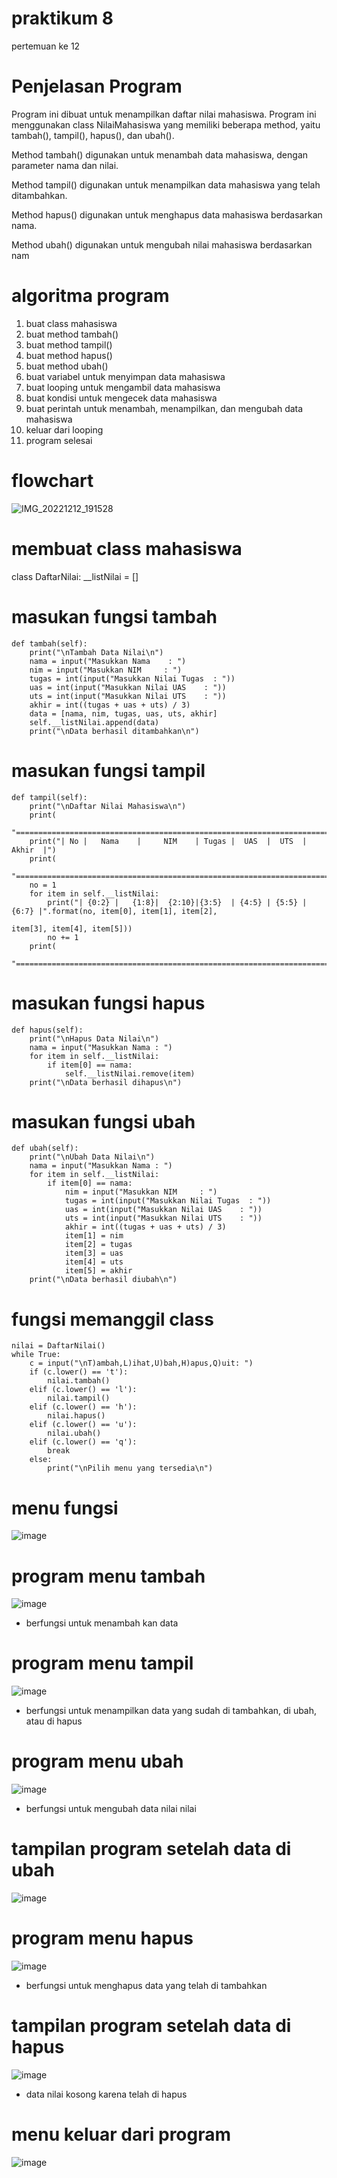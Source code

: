# praktikum 8
pertemuan ke 12

# Penjelasan Program

Program ini dibuat untuk menampilkan daftar nilai mahasiswa. Program ini menggunakan class NilaiMahasiswa yang memiliki beberapa method, yaitu tambah(), tampil(), hapus(), dan ubah(). 

Method tambah() digunakan untuk menambah data mahasiswa, dengan parameter nama dan nilai.

Method tampil() digunakan untuk menampilkan data mahasiswa yang telah ditambahkan.

Method hapus() digunakan untuk menghapus data mahasiswa berdasarkan nama.

Method ubah() digunakan untuk mengubah nilai mahasiswa berdasarkan nam

# algoritma program

1. buat class mahasiswa
2. buat method tambah()
3. buat method tampil()
4. buat method hapus()
5. buat method ubah()
6. buat variabel untuk menyimpan data mahasiswa
7. buat looping untuk mengambil data mahasiswa
8. buat kondisi untuk mengecek data mahasiswa
9. buat perintah untuk menambah, menampilkan, dan mengubah data mahasiswa
10. keluar dari looping
11. program selesai

# flowchart

![IMG_20221212_191528](https://user-images.githubusercontent.com/115523263/207053446-78a748a7-8405-4e33-9b23-bc1949bd08b1.jpg)

# membuat class mahasiswa
class DaftarNilai:
    __listNilai = []
# masukan fungsi tambah
    def tambah(self):
        print("\nTambah Data Nilai\n")
        nama = input("Masukkan Nama    : ")
        nim = input("Masukkan NIM     : ")
        tugas = int(input("Masukkan Nilai Tugas  : "))
        uas = int(input("Masukkan Nilai UAS    : "))
        uts = int(input("Masukkan Nilai UTS    : "))
        akhir = int((tugas + uas + uts) / 3)
        data = [nama, nim, tugas, uas, uts, akhir]
        self.__listNilai.append(data)
        print("\nData berhasil ditambahkan\n")
# masukan fungsi tampil
    def tampil(self):
        print("\nDaftar Nilai Mahasiswa\n")
        print(
            "========================================================================")
        print("| No |   Nama    |     NIM    | Tugas |  UAS  |  UTS  |  Akhir  |")
        print(
            "========================================================================")
        no = 1
        for item in self.__listNilai:
            print("| {0:2} |   {1:8}|  {2:10}|{3:5}  | {4:5} | {5:5} | {6:7} |".format(no, item[0], item[1], item[2],
                                                                                     item[3], item[4], item[5]))
            no += 1
        print(
            "========================================================================")
# masukan fungsi hapus
    def hapus(self):
        print("\nHapus Data Nilai\n")
        nama = input("Masukkan Nama : ")
        for item in self.__listNilai:
            if item[0] == nama:
                self.__listNilai.remove(item)
        print("\nData berhasil dihapus\n")
# masukan fungsi ubah
    def ubah(self):
        print("\nUbah Data Nilai\n")
        nama = input("Masukkan Nama : ")
        for item in self.__listNilai:
            if item[0] == nama:
                nim = input("Masukkan NIM     : ")
                tugas = int(input("Masukkan Nilai Tugas  : "))
                uas = int(input("Masukkan Nilai UAS    : "))
                uts = int(input("Masukkan Nilai UTS    : "))
                akhir = int((tugas + uas + uts) / 3)
                item[1] = nim
                item[2] = tugas
                item[3] = uas
                item[4] = uts
                item[5] = akhir
        print("\nData berhasil diubah\n")
# fungsi memanggil class

    nilai = DaftarNilai()
    while True:
        c = input("\nT)ambah,L)ihat,U)bah,H)apus,Q)uit: ")
        if (c.lower() == 't'):
            nilai.tambah()
        elif (c.lower() == 'l'):
            nilai.tampil()
        elif (c.lower() == 'h'):
            nilai.hapus()
        elif (c.lower() == 'u'):
            nilai.ubah()
        elif (c.lower() == 'q'):
            break
        else:
            print("\nPilih menu yang tersedia\n")
# menu fungsi

![image](https://user-images.githubusercontent.com/115523263/207046657-cc099623-06e6-49c5-87f2-4c86ce0124d0.png)

# program menu tambah

![image](https://user-images.githubusercontent.com/115523263/207047308-139e20ef-780a-4d0f-8585-988f1beb4416.png)

- berfungsi untuk menambah kan data

# program menu tampil

![image](https://user-images.githubusercontent.com/115523263/207048071-292b20b3-1abf-48e0-9c41-c266f48e0db3.png)

- berfungsi untuk menampilkan data yang sudah di tambahkan, di ubah, atau di hapus

# program menu ubah

![image](https://user-images.githubusercontent.com/115523263/207048617-f74ab810-ec8f-4f7f-a523-cb77ca0cdf7b.png)

- berfungsi untuk mengubah data nilai nilai 

# tampilan program setelah data di ubah

![image](https://user-images.githubusercontent.com/115523263/207048992-d876ea56-80f6-49bf-975a-a463f707adbb.png)

# program menu hapus

![image](https://user-images.githubusercontent.com/115523263/207049180-47e13969-6b86-4356-9fd0-5a98b5995572.png)

- berfungsi untuk menghapus data yang telah di tambahkan

# tampilan program setelah data di hapus

![image](https://user-images.githubusercontent.com/115523263/207049475-a2220816-0ab8-41e0-bb59-b5283f8a2cf2.png)

- data nilai kosong karena telah di hapus

# menu keluar dari program

![image](https://user-images.githubusercontent.com/115523263/207049917-eb12849e-f738-4d7f-a004-cfe5a805b9f3.png)
